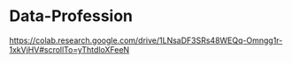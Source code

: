 # Data-Profession

https://colab.research.google.com/drive/1LNsaDF3SRs48WEQq-Omngg1r-1xkVjHV#scrollTo=yThtdloXFeeN
